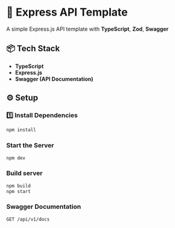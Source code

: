 # 🚀 Express API Template

A simple Express.js API template with **TypeScript**, **Zod**, **Swagger**

## 📦 Tech Stack

- **TypeScript**
- **Express.js**
- **Swagger (API Documentation)**

## ⚙️ Setup

### 1️⃣ Install Dependencies

```sh
npm install
```

### Start the Server

```sh
npm dev
```

### Build server

```sh
npm build
npm start
```

### Swagger Documentation

`GET /api/v1/docs`
